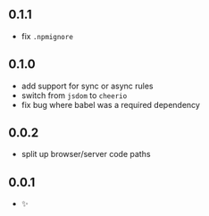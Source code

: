 
0.1.1
-----
- fix `.npmignore`

0.1.0
-----
- add support for sync or async rules
- switch from `jsdom` to `cheerio`
- fix bug where babel was a required dependency

0.0.2
-----
- split up browser/server code paths

0.0.1
-----
- :sparkles:
